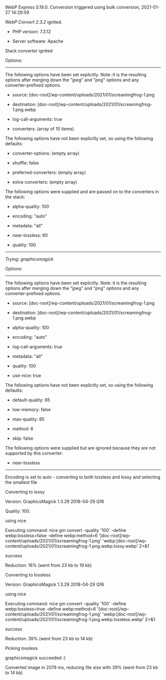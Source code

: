 WebP Express 0.19.0. Conversion triggered using bulk conversion, 2021-01-27 14:29:59

*WebP Convert 2.3.2*  ignited.
- PHP version: 7.3.12
- Server software: Apache

Stack converter ignited

Options:
------------
The following options have been set explicitly. Note: it is the resulting options after merging down the "jpeg" and "png" options and any converter-prefixed options.
- source: [doc-root]/wp-content/uploads/2021/01/screamingfrog-1.png
- destination: [doc-root]/wp-content/uploads/2021/01/screamingfrog-1.png.webp
- log-call-arguments: true
- converters: (array of 10 items)

The following options have not been explicitly set, so using the following defaults:
- converter-options: (empty array)
- shuffle: false
- preferred-converters: (empty array)
- extra-converters: (empty array)

The following options were supplied and are passed on to the converters in the stack:
- alpha-quality: 100
- encoding: "auto"
- metadata: "all"
- near-lossless: 60
- quality: 100
------------


*Trying: graphicsmagick* 

Options:
------------
The following options have been set explicitly. Note: it is the resulting options after merging down the "jpeg" and "png" options and any converter-prefixed options.
- source: [doc-root]/wp-content/uploads/2021/01/screamingfrog-1.png
- destination: [doc-root]/wp-content/uploads/2021/01/screamingfrog-1.png.webp
- alpha-quality: 100
- encoding: "auto"
- log-call-arguments: true
- metadata: "all"
- quality: 100
- use-nice: true

The following options have not been explicitly set, so using the following defaults:
- default-quality: 85
- low-memory: false
- max-quality: 85
- method: 6
- skip: false

The following options were supplied but are ignored because they are not supported by this converter:
- near-lossless
------------

Encoding is set to auto - converting to both lossless and lossy and selecting the smallest file

Converting to lossy
Version: GraphicsMagick 1.3.29 2018-04-29 Q16 
Quality: 100. 
using nice
Executing command: nice gm convert -quality '100' -define webp:lossless=false -define webp:method=6 '[doc-root]/wp-content/uploads/2021/01/screamingfrog-1.png' 'webp:[doc-root]/wp-content/uploads/2021/01/screamingfrog-1.png.webp.lossy.webp' 2>&1
success
Reduction: 16% (went from 23 kb to 19 kb)

Converting to lossless
Version: GraphicsMagick 1.3.29 2018-04-29 Q16 
using nice
Executing command: nice gm convert -quality '100' -define webp:lossless=true -define webp:method=6 '[doc-root]/wp-content/uploads/2021/01/screamingfrog-1.png' 'webp:[doc-root]/wp-content/uploads/2021/01/screamingfrog-1.png.webp.lossless.webp' 2>&1
success
Reduction: 39% (went from 23 kb to 14 kb)

Picking lossless
graphicsmagick succeeded :)

Converted image in 2078 ms, reducing file size with 39% (went from 23 kb to 14 kb)
